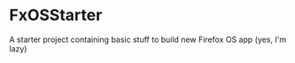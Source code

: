 FxOSStarter
===========

A starter project containing basic stuff to build new Firefox OS app (yes, I'm lazy)
